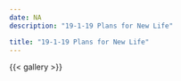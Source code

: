 ```yaml
---
date: NA
description: "19-1-19 Plans for New Life"

title: "19-1-19 Plans for New Life"
---
```

{{< gallery >}}
